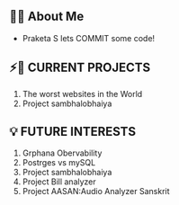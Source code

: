 ## 🧑‍💻️ About Me  
 - Praketa S lets COMMIT some code! 
## ⚡️🚀  CURRENT PROJECTS
1.  The worst websites in the World
2.  Project sambhalobhaiya

## 💡 FUTURE INTERESTS
1. Grphana Obervability
2. Postrges vs mySQL
3.  Project sambhalobhaiya
4.  Project Bill analyzer
5.  Project AASAN:Audio Analyzer Sanskrit  

